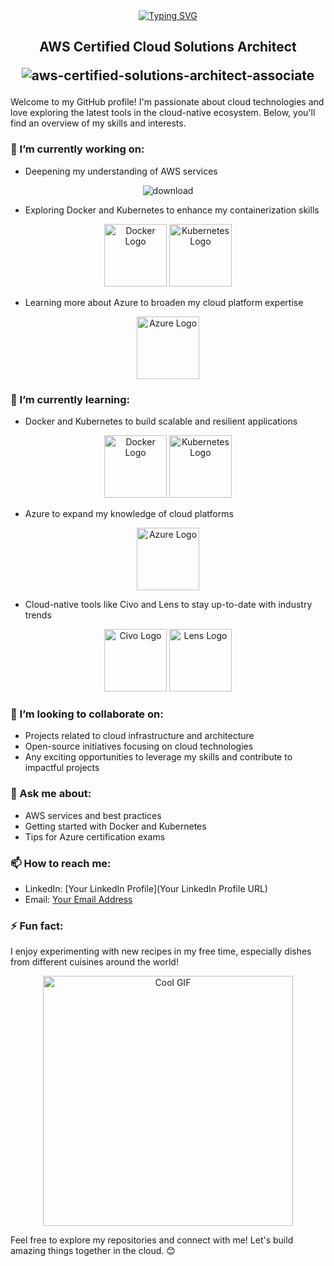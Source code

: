 <div align="center">
  <a href="https://git.io/typing-svg"><img src="https://readme-typing-svg.demolab.com?font=Fira+Code&weight=500&duration=2000&pause=1000&color=06151C&center=true&random=false&width=435&lines=Hi+there%2C+I'm+Badal+Tripathi" alt="Typing SVG" /></a>
</div>

<h2 align="center">
   AWS Certified Cloud Solutions Architect 
  
   ![aws-certified-solutions-architect-associate](https://github.com/Badal2456/Badal2456/assets/112490933/2ba5c48a-d249-4da6-9a85-dcce7baa37bd)

</h2>



Welcome to my GitHub profile! I'm passionate about cloud technologies and love exploring the latest tools in the cloud-native ecosystem. Below, you'll find an overview of my skills and interests.

### 🔭 I’m currently working on:
- Deepening my understanding of AWS services
<div align="center">
  
  ![download](https://github.com/Badal2456/Badal2456/assets/112490933/22471120-33f6-40cc-b161-87eabc0d4569)

</div>

- Exploring Docker and Kubernetes to enhance my containerization skills
<div align="center">
  <img src="https://postimg.cc/PLn0Srw5" height="100" alt="Docker Logo">
  <img src="https://link-to-kubernetes-image.com" height="100" alt="Kubernetes Logo">
</div>

- Learning more about Azure to broaden my cloud platform expertise
<div align="center">
  <img src="https://link-to-azure-image.com" height="100" alt="Azure Logo">
</div>

### 🌱 I’m currently learning:
- Docker and Kubernetes to build scalable and resilient applications
<div align="center">
  <img src="https://link-to-docker-image.com" height="100" alt="Docker Logo">
  <img src="https://link-to-kubernetes-image.com" height="100" alt="Kubernetes Logo">
</div>

- Azure to expand my knowledge of cloud platforms
<div align="center">
  <img src="https://link-to-azure-image.com" height="100" alt="Azure Logo">
</div>

- Cloud-native tools like Civo and Lens to stay up-to-date with industry trends
<div align="center">
  <img src="https://link-to-civo-image.com" height="100" alt="Civo Logo">
  <img src="https://link-to-lens-image.com" height="100" alt="Lens Logo">
</div>

### 👯 I’m looking to collaborate on:
- Projects related to cloud infrastructure and architecture
- Open-source initiatives focusing on cloud technologies
- Any exciting opportunities to leverage my skills and contribute to impactful projects

### 💬 Ask me about:
- AWS services and best practices
- Getting started with Docker and Kubernetes
- Tips for Azure certification exams

### 📫 How to reach me:
- LinkedIn: [Your LinkedIn Profile](Your LinkedIn Profile URL)
- Email: [Your Email Address](mailto:your.email@example.com)

### ⚡ Fun fact:
I enjoy experimenting with new recipes in my free time, especially dishes from different cuisines around the world!

<!-- GIF -->
<div align="center">
  <img src="https://media.giphy.com/media/9JrkkDoJuU0FbdbUvY/giphy.gif" width="400" alt="Cool GIF">
</div>

Feel free to explore my repositories and connect with me! Let's build amazing things together in the cloud. 😊

